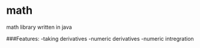# math
math library written in java

###Features:
-taking derivatives
-numeric derivatives
-numeric intregration 
